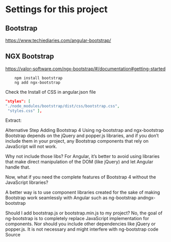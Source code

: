 # Settings for this project

## Bootstrap

https://www.techiediaries.com/angular-bootstrap/


## NGX Bootstrap
https://valor-software.com/ngx-bootstrap/#/documentation#getting-started


        npm install bootstrap
        ng add ngx-bootstrap


Check the Install of CSS in angular.json file


````json
"styles": [     
"./node_modules/bootstrap/dist/css/bootstrap.css",
 "styles.css" ],
````


Extract:


Alternative Step Adding Bootstrap 4 Using ng-bootstrap and ngx-bootstrap
Bootstrap depends on the jQuery and popper.js libraries, and if you don’t include them in your project, any Bootstrap components that rely on JavaScript will not work.

Why not include those libs? For Angular, it’s better to avoid using libraries that make direct manipulation of the DOM (like jQuery) and let Angular handle that.

Now, what if you need the complete features of Bootstrap 4 without the JavaScript libraries?

A better way is to use component libraries created for the sake of making Bootstrap work seamlessly with Angular such as ng-bootstrap andngx-bootstrap

Should I add bootstrap.js or bootstrap.min.js to my project? No, the goal of ng-bootstrap is to completely replace JavaScript implementation for components. Nor should you include other dependencies like jQuery or popper.js. It is not necessary and might interfere with ng-bootstrap code Source


